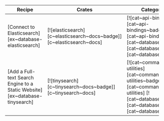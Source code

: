 | Recipe | Crates | Categories |
|--------|--------|------------|
| [Connect to Elasticsearch][ex~database-elasticsearch] | [![elasticsearch][c~elasticsearch~docs~badge]][c~elasticsearch~docs] | [![cat~api-bindings][cat~api-bindings~badge]][cat~api-bindings] [![cat~database][cat~database~badge]][cat~database] |
| [Add a Full-text Search Engine to a Static Website][ex~database-tinysearch] | [![tinysearch][c~tinysearch~docs~badge]][c~tinysearch~docs] | [![cat~command-line-utilities][cat~command-line-utilities~badge]][cat~command-line-utilities] [![cat~database][cat~database~badge]][cat~database] |

<div class="hidden">
</div>
